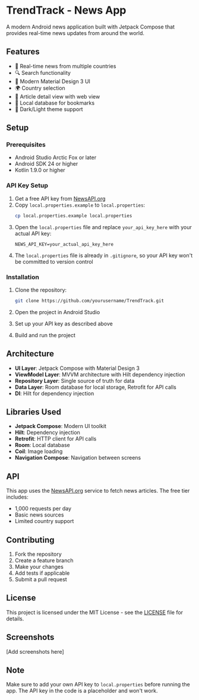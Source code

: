 # TrendTrack - News App

A modern Android news application built with Jetpack Compose that provides real-time news updates from around the world.

## Features

- 📰 Real-time news from multiple countries
- 🔍 Search functionality
- 📱 Modern Material Design 3 UI
- 🌍 Country selection
- 📖 Article detail view with web view
- 💾 Local database for bookmarks
- 🎨 Dark/Light theme support

## Setup

### Prerequisites

- Android Studio Arctic Fox or later
- Android SDK 24 or higher
- Kotlin 1.9.0 or higher

### API Key Setup

1. Get a free API key from [NewsAPI.org](https://newsapi.org/)
2. Copy `local.properties.example` to `local.properties`:
   ```bash
   cp local.properties.example local.properties
   ```
3. Open the `local.properties` file and replace `your_api_key_here` with your actual API key:
   ```properties
   NEWS_API_KEY=your_actual_api_key_here
   ```
4. The `local.properties` file is already in `.gitignore`, so your API key won't be committed to version control

### Installation

1. Clone the repository:

   ```bash
   git clone https://github.com/yourusername/TrendTrack.git
   ```

2. Open the project in Android Studio

3. Set up your API key as described above

4. Build and run the project

## Architecture

- **UI Layer**: Jetpack Compose with Material Design 3
- **ViewModel Layer**: MVVM architecture with Hilt dependency injection
- **Repository Layer**: Single source of truth for data
- **Data Layer**: Room database for local storage, Retrofit for API calls
- **DI**: Hilt for dependency injection

## Libraries Used

- **Jetpack Compose**: Modern UI toolkit
- **Hilt**: Dependency injection
- **Retrofit**: HTTP client for API calls
- **Room**: Local database
- **Coil**: Image loading
- **Navigation Compose**: Navigation between screens

## API

This app uses the [NewsAPI.org](https://newsapi.org/) service to fetch news articles. The free tier includes:

- 1,000 requests per day
- Basic news sources
- Limited country support

## Contributing

1. Fork the repository
2. Create a feature branch
3. Make your changes
4. Add tests if applicable
5. Submit a pull request

## License

This project is licensed under the MIT License - see the [LICENSE](LICENSE) file for details.

## Screenshots

[Add screenshots here]

## Note

Make sure to add your own API key to `local.properties` before running the app. The API key in the code is a placeholder and won't work.
